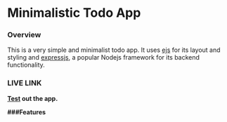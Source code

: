 # Minimalistic Todo App


### <b>Overview</b>
This is a very simple and minimalist todo app. It uses [ejs](https://ejs.co/) for its layout and styling and [expressjs](https://expressjs.com/), a popular Nodejs framework for its backend functionality.


### <b>LIVE LINK<b>
[Test](http://karenlist.herokuapp.com/) out the app.

###<b>Features</b>

